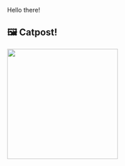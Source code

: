 Hello there!



## 🖼️ Catpost!

<sub>
    <img src="https://cdn2.thecatapi.com/images/MTk5ODc3OA.jpg" height="256">
</sub>

